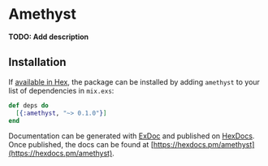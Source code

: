 # Amethyst

**TODO: Add description**

## Installation

If [available in Hex](https://hex.pm/docs/publish), the package can be installed
by adding `amethyst` to your list of dependencies in `mix.exs`:

```elixir
def deps do
  [{:amethyst, "~> 0.1.0"}]
end
```

Documentation can be generated with [ExDoc](https://github.com/elixir-lang/ex_doc)
and published on [HexDocs](https://hexdocs.pm). Once published, the docs can
be found at [https://hexdocs.pm/amethyst](https://hexdocs.pm/amethyst).

